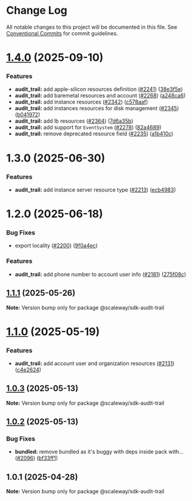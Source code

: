 # Change Log

All notable changes to this project will be documented in this file.
See [Conventional Commits](https://conventionalcommits.org) for commit guidelines.

# [1.4.0](https://github.com/scaleway/scaleway-sdk-js/compare/@scaleway/sdk-audit-trail@1.3.0...@scaleway/sdk-audit-trail@1.4.0) (2025-09-10)

### Features

- **audit_trail:** add apple-silicon resources definition ([#2241](https://github.com/scaleway/scaleway-sdk-js/issues/2241)) ([38e3f5e](https://github.com/scaleway/scaleway-sdk-js/commit/38e3f5eb1aaf818a025ecea2e97acc090ae270e7))
- **audit_trail:** add baremetal resources and account ([#2268](https://github.com/scaleway/scaleway-sdk-js/issues/2268)) ([a248ca6](https://github.com/scaleway/scaleway-sdk-js/commit/a248ca6304d5c17b482363f0fb78e17614f040b0))
- **audit_trail:** add instance resources ([#2342](https://github.com/scaleway/scaleway-sdk-js/issues/2342)) ([c578aaf](https://github.com/scaleway/scaleway-sdk-js/commit/c578aaf98753b79035e250e69ca75b888272744b))
- **audit_trail:** add instances resources for disk management ([#2345](https://github.com/scaleway/scaleway-sdk-js/issues/2345)) ([b041972](https://github.com/scaleway/scaleway-sdk-js/commit/b041972a164d60ecc049dc4ca858911db908403b))
- **audit_trail:** add lb resources ([#2364](https://github.com/scaleway/scaleway-sdk-js/issues/2364)) ([7d6a35b](https://github.com/scaleway/scaleway-sdk-js/commit/7d6a35b04a6b6ee86bf6f4de5e2d667f12faa963))
- **audit_trail:** add support for `EventSystem` ([#2278](https://github.com/scaleway/scaleway-sdk-js/issues/2278)) ([82a4689](https://github.com/scaleway/scaleway-sdk-js/commit/82a4689d7648bd5e70c8533caa572bea503fe534))
- **audit_trail:** remove deprecated resource field ([#2235](https://github.com/scaleway/scaleway-sdk-js/issues/2235)) ([a1b410c](https://github.com/scaleway/scaleway-sdk-js/commit/a1b410c395622727b2cb6a42d17c97698d45db98))

# 1.3.0 (2025-06-30)

### Features

- **audit_trail:** add instance server resource type ([#2213](https://github.com/scaleway/scaleway-sdk-js/issues/2213)) ([ecb4983](https://github.com/scaleway/scaleway-sdk-js/commit/ecb4983fd015a05fb9a834f34bcb4c0facfbac87))

# 1.2.0 (2025-06-18)

### Bug Fixes

- export locality ([#2200](https://github.com/scaleway/scaleway-sdk-js/issues/2200)) ([9f0a4ec](https://github.com/scaleway/scaleway-sdk-js/commit/9f0a4ec19e377cd90c5829604467c09a2088a38c))

### Features

- **audit_trail:** add phone number to account user info ([#2181](https://github.com/scaleway/scaleway-sdk-js/issues/2181)) ([275f08c](https://github.com/scaleway/scaleway-sdk-js/commit/275f08c28ae27804cde23eb8fb85caa2ab5f696f))

## [1.1.1](https://github.com/scaleway/scaleway-sdk-js/compare/@scaleway/sdk-audit-trail@1.1.0...@scaleway/sdk-audit-trail@1.1.1) (2025-05-26)

**Note:** Version bump only for package @scaleway/sdk-audit-trail

# [1.1.0](https://github.com/scaleway/scaleway-sdk-js/compare/@scaleway/sdk-audit-trail@1.0.3...@scaleway/sdk-audit-trail@1.1.0) (2025-05-19)

### Features

- **audit_trail:** add account user and organization resources ([#2131](https://github.com/scaleway/scaleway-sdk-js/issues/2131)) ([c4e2624](https://github.com/scaleway/scaleway-sdk-js/commit/c4e2624931c2c2296dd98c6a715dd3911d854e16))

## [1.0.3](https://github.com/scaleway/scaleway-sdk-js/compare/@scaleway/sdk-audit-trail@1.0.2...@scaleway/sdk-audit-trail@1.0.3) (2025-05-13)

**Note:** Version bump only for package @scaleway/sdk-audit-trail

## [1.0.2](https://github.com/scaleway/scaleway-sdk-js/compare/@scaleway/sdk-audit-trail@1.0.1...@scaleway/sdk-audit-trail@1.0.2) (2025-05-13)

### Bug Fixes

- **bundled:** remove bundled as it's buggy with deps inside pack with… ([#2096](https://github.com/scaleway/scaleway-sdk-js/issues/2096)) ([bf33ff1](https://github.com/scaleway/scaleway-sdk-js/commit/bf33ff1f9cdd951add94817dac27239c86ef5437))

## 1.0.1 (2025-04-28)

**Note:** Version bump only for package @scaleway/sdk-audit-trail
